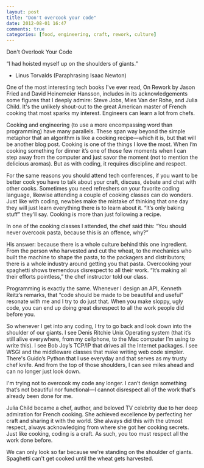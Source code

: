 ```yaml
---
layout: post
title: "Don't overcook your code"
date: 2012-08-01 16:47
comments: true
categories: [food, engineering, craft, rework, culture]
---
```

Don't Overlook Your Code

“I had hoisted myself up on the shoulders of giants.”
- Linus Torvalds (Paraphrasing Isaac Newton)

One of the most interesting tech books I've ever read, On Rework by Jason Fried and David
Heinemeier Hansson, includes in its acknowledgements some figures that I deeply admire:
Steve Jobs, Mies Van der Rohe, and Julia Child. It's the unlikely shout-out to the great
American master of French cooking that most sparks my interest. Engineers can learn a lot
from chefs.

Cooking and engineering (to use a more encompassing word than programming) have many
parallels. These span way beyond the simple metaphor that an algorithm is like a cooking
recipe—which it is, but that will be another blog post. Cooking is one of the things I love
the most. When I’m cooking something for dinner it’s one of those few moments when I
can step away from the computer and just savor the moment (not to mention the delicious
aromas). But as with coding, it requires discipline and respect.

For the same reasons you should attend tech conferences, if you want to be better cook
you have to talk about your craft, discuss, debate and chat with other cooks. Sometimes you
need refreshers on your favorite coding language, likewise attending a couple of cooking
classes can do wonders. Just like with coding, newbies make the mistake of thinking that
one day they will just learn everything there is to learn about it. “It’s only baking stuff”
they'll say. Cooking is more than just following a recipe.

In one of the cooking classes I attended, the chef said this: “You should never overcook
pasta, because this is an offence, why?”

His answer: because there is a whole culture behind this one ingredient. From the person
who harvested and cut the wheat, to the mechanics who built the machine to shape the
pasta, to the packagers and distributors; there is a whole industry around getting you that
pasta. Overcooking your spaghetti shows tremendous disrespect to all their work. “It’s
making all their efforts pointless,” the chef instructor told our class.

Programming is exactly the same. Whenever I design an API, Kenneth Reitz’s remarks, that
“code should be made to be beautiful and useful” resonate with me and I try to do just that.
When you make sloppy, ugly code, you can end up doing great disrespect to all the work
people did before you.

So whenever I get into any coding, I try to go back and look down into the shoulder of our
giants. I see Denis Ritchie Unix Operating system (that it’s still alive everywhere, from my
cellphone, to the Mac computer I’m using to write this). I see Bob Joy’s TCP/IP that drives all
the Internet packages. I see WSGI and the middleware classes that make writing web code
simpler. There's Guido’s Python that I use everyday and that serves as my trusty chef knife.
And from the top of those shoulders, I can see miles ahead and can no longer just look
down.

I'm trying not to overcook my code any longer. I can’t design something that’s not beautiful
nor functional—I cannot disrespect all of the work that's already been done for me.

Julia Child became a chef, author, and beloved TV celebrity due to her deep admiration
for French cooking. She achieved excellence by perfecting her craft and sharing it with the
world. She always did this with the utmost respect, always acknowledging from where she
got her cooking secrets. Just like cooking, coding is a craft. As such, you too must respect all
the work done before. 

We can only look so far because we're standing on the shoulder of giants. Spaghetti can't get cooked until the wheat gets harvested.